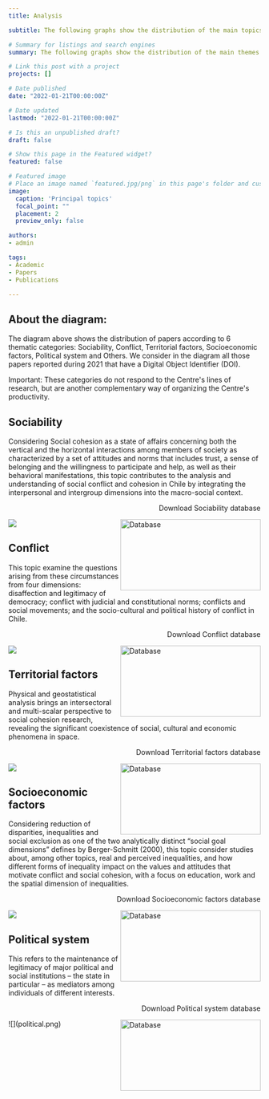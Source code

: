 ```yaml
---
title: Analysis

subtitle: The following graphs show the distribution of the main topics presents in the Centre's papers during the year 2021. 

# Summary for listings and search engines
summary: The following graphs show the distribution of the main themes of the Centre's publications during the year 2021. 

# Link this post with a project
projects: []

# Date published
date: "2022-01-21T00:00:00Z"

# Date updated
lastmod: "2022-01-21T00:00:00Z"

# Is this an unpublished draft?
draft: false

# Show this page in the Featured widget?
featured: false

# Featured image
# Place an image named `featured.jpg/png` in this page's folder and customize its options here.
image:
  caption: 'Principal topics'
  focal_point: ""
  placement: 2
  preview_only: false

authors:
- admin

tags:
- Academic
- Papers
- Publications

---
```


## About the diagram:

The diagram above shows the distribution of papers according to 6 thematic categories: Sociability, Conflict, Territorial factors, Socioeconomic factors, Political system and Others. We consider in the diagram all those papers reported during 2021 that have a Digital Object Identifier (DOI).

Important: These categories do not respond to the Centre's lines of research, but are another complementary way of organizing the Centre's productivity.

## Sociability

Considering Social cohesion as a state of affairs concerning both the vertical and the horizontal interactions among members of society as characterized by a set of attitudes and norms that includes trust, a sense of belonging and the willingness to participate and help, as well as their behavioral manifestations, this topic contributes to the analysis and understanding of social conflict and cohesion in Chile by integrating the interpersonal and intergroup dimensions into the macro-social context.

<p style="text-align:right;">Download Sociability database</p>

<a href="sociability.xlsx" download>
  <img src="download.png" alt="Database" width="280" height="142" align="right">
</a>

![](interactions.png)

## Conflict

This topic examine the questions arising from these circumstances from four dimensions: disaffection and legitimacy of democracy; conflict with judicial and constitutional norms; conflicts and social movements; and the socio-cultural and political history of conflict in Chile.

<p style="text-align:right;">Download Conflict database</p>

<a href="Conflict.xlsx" download>
  <img src="download.png" alt="Database" width="280" height="142" align="right">
</a>

![](conflict.png)

## Territorial factors

Physical and geostatistical analysis brings an intersectoral and multi-scalar perspective to social cohesion research, revealing the significant coexistence of social, cultural and economic phenomena in space. 
<p style="text-align:right;">Download Territorial factors database</p>

<a href="territorial.xlsx" download>
  <img src="download.png" alt="Database" width="280" height="142" align="right">
</a>

![](territorial.png)

## Socioeconomic factors

Considering reduction of disparities, inequalities and social exclusion as one of the two analytically distinct “social goal dimensions” defines by Berger-Schmitt (2000), this topic consider studies about, among other topics, real and perceived inequalities, and how different forms of inequality impact on the values and attitudes that motivate conflict and social cohesion, with a focus on education, work and the spatial dimension of inequalities. 

<p style="text-align:right;">Download Socioeconomic factors database</p>

<a href="socioeconomic.xlsx" download>
  <img src="download.png" alt="Database" width="280" height="142" align="right">
</a>

![](socioeconomic.png)

## Political system

This refers to the maintenance of legitimacy of major political and social institutions – the state in particular – as mediators among individuals of different interests.

<p style="text-align:right;">Download Political system database</p>

<a href="political.xlsx" download>
  <img src="download.png" alt="Database" width="280" height="142" align="right">
</a>
![](political.png)



